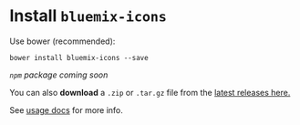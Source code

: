 # Install `bluemix-icons`

Use bower (recommended):
```
bower install bluemix-icons --save
```

*`npm` package coming soon*

You can also **download** a `.zip` or `.tar.gz` file from the [latest releases here.](https://github.ibm.com/Bluemix/bluemix-icons/releases)

See [usage docs](https://github.ibm.com/Bluemix/bluemix-icons/blob/master/docs/usage.md) for more info.
